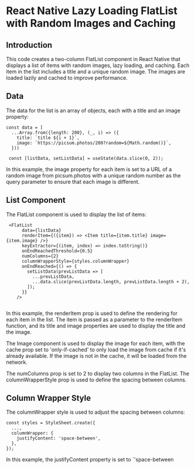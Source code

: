 # React Native Lazy Loading FlatList with Random Images and Caching

## Introduction
This code creates a two-column FlatList component in React Native that displays a list of items with random images, lazy loading, and caching. Each item in the list includes a title and a unique random image. The images are loaded lazily and cached to improve performance.

## Data
The data for the list is an array of objects, each with a title and an image property:

```
const data = [
  ...Array.from({length: 200}, (_, i) => ({
    title: `title ${i + 1}`,
    image: `https://picsum.photos/200?random=${Math.random()}`,
  }))

 const [listData, setListData] = useState(data.slice(0, 2));
```
In this example, the image property for each item is set to a URL of a random image from picsum.photos with a unique random number as the query parameter to ensure that each image is different.

## List Component
The FlatList component is used to display the list of items:

```
 <FlatList
      data={listData}
      renderItem={({item}) => <Item title={item.title} image={item.image} />}
      keyExtractor={(item, index) => index.toString()}
      onEndReachedThreshold={0.5}
      numColumns={2}
      columnWrapperStyle={styles.columnWrapper}
      onEndReached={() => {
        setListData(prevListData => [
          ...prevListData,
          ...data.slice(prevListData.length, prevListData.length + 2),
        ]);
      }}
    />
    
```
In this example, the renderItem prop is used to define the rendering for each item in the list. The item is passed as a parameter to the renderItem function, and its title and image properties are used to display the title and the image.

The Image component is used to display the image for each item, with the cache prop set to 'only-if-cached' to only load the image from cache if it's already available. If the image is not in the cache, it will be loaded from the network.

The numColumns prop is set to 2 to display two columns in the FlatList. The columnWrapperStyle prop is used to define the spacing between columns.

    
## Column Wrapper Style
The columnWrapper style is used to adjust the spacing between columns:

```
const styles = StyleSheet.create({
  ...,
  columnWrapper: {
    justifyContent: 'space-between',
  },
});
```

In this example, the justifyContent property is set to `'space-between
